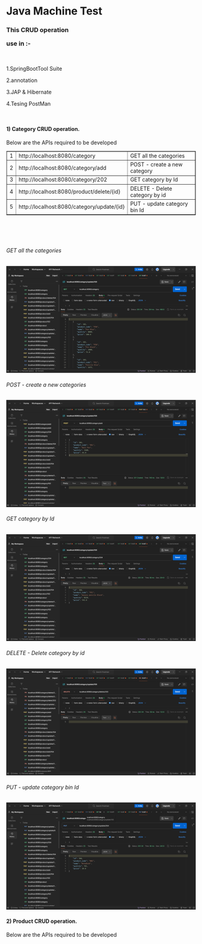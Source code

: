 
<!DOCTYPE html>
<html lang="en">
<head>
    <meta charset="UTF-8">
    <meta name="viewport" content="width=device-width, initial-scale=1.0">
</head>
<body>
<H1>Java Machine Test</H1>
<H3>This CRUD operation <p>use in :-</p> </H3>
</br>
<p>1.SpringBootTool Suite</p>
<p>2.annotation</p>
<p>3.JAP & Hibernate</p>
<p>4.Tesing PostMan</p>
</br>
<h4>1) Category CRUD operation.</h4>
    <p>Below are the APIs required to be developed </p>
 <table border="1"> 
        <tr> 
            <td>1</td> 
            <td>http://localhost:8080/category</td> 
            <td>GET all the categories</td> 
        </tr>
        <tr> 
            <td>2</td> 
            <td>http://localhost:8080/category/add </td> 
            <td>POST - create a new category</td> 
        </tr> 
        <tr> 
            <td>3</td> 
            <td>http://localhost:8080/category/202</td> 
            <td>GET category by Id</td> 
        </tr> 
     <tr> 
            <td>4</td> 
            <td> http://localhost:8080/product/delete/{id} </td> 
            <td>DELETE - Delete category by id</td> 
        </tr> 
        <tr> 
            <td>5</td> 
            <td>http://localhost:8080/category/update/{id}   </td> 
            <td>PUT - update category bin Id</td> 
        </tr> 
    </table> 

</br>
</br>

    
</br>
<h6>GET all the categories</h6>
<img src="CRUD2/GET all.png" alt="All">
</br>
<h6>POST - create a new categories</h6>
<img src="CRUD2/POST.png" alt="new">
</br>
<h6>GET category by Id</h6>
<img src="CRUD2/GET id.png" alt="Id">
</br>
<h6>DELETE - Delete category by id</h6>
<img src="CRUD2/DELETE.png" alt="Delete">
</br>
<h6>PUT - update category bin Id</h6>
<img src="CRUD2/PUT.png" alt="Delete">

</br>
<h4>2) Product CRUD operation.</h4>
    <p>Below are the APIs required to be developed </p>

  <p> <link rel="stylesheet" href="styles.css"> </p> 

    
</body>
</html>







